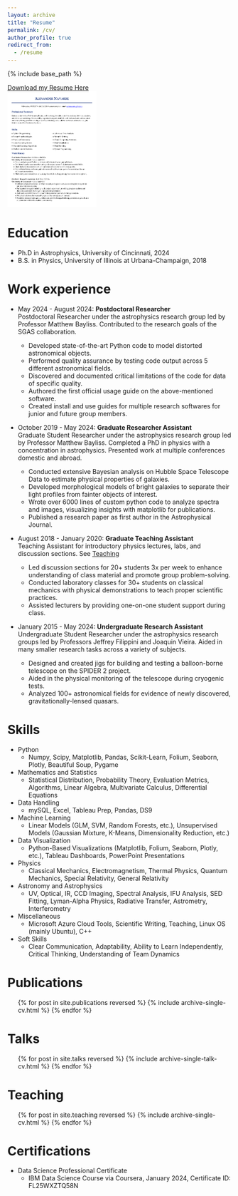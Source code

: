 ```yaml
---
layout: archive
title: "Resume"
permalink: /cv/
author_profile: true
redirect_from:
  - /resume
---
```


{% include base_path %}

[Download my Resume Here](/files/Navarre_Resume.pdf) <br>
<img src="/files/Navarre_Resume-1.png" alt="drawing" width="200"/>

Education
======
* Ph.D in Astrophysics, University of Cincinnati, 2024
* B.S. in Physics, University of Illinois at Urbana-Champaign, 2018

Work experience
======
* May 2024 - August 2024: **Postdoctoral Researcher** \
Postdoctoral Researcher under the astrophysics research group led by Professor Matthew Bayliss. Contributed to the research goals of the SGAS collaboration.
  * Developed state-of-the-art Python code to model distorted astronomical objects.
  * Performed quality assurance by testing code output across 5 different astronomical fields.
  * Discovered and documented critical limitations of the code for data of specific quality.
  * Authored the first official usage guide on the above-mentioned software.
  * Created install and use guides for multiple research softwares for junior and future group members.

* October 2019 - May 2024: **Graduate Researcher Assistant** \
Graduate Student Researcher under the astrophysics research group led by Professor Matthew Bayliss. Completed a PhD in physics with a concentration in astrophysics. Presented work at multiple conferences domestic and abroad.
  * Conducted extensive Bayesian analysis on Hubble Space Telescope Data to estimate physical properties of galaxies.
  * Developed morphological models of bright galaxies to separate their light profiles from fainter objects of interest.
  * Wrote over 6000 lines of custom python code to analyze spectra and images, visualizing insights with matplotlib for publications.
  * Published a research paper as first author in the Astrophysical Journal.

* August 2018 - January 2020: **Graduate Teaching Assistant** \
Teaching Assistant for introductory physics lectures, labs, and discussion sections. See [Teaching](https://astronavarre.github.io/teaching)
  * Led discussion sections for 20+ students 3x per week to enhance understanding of class material and promote group problem-solving.
  * Conducted laboratory classes for 30+ students on classical mechanics with physical demonstrations to teach proper scientific practices.
  * Assisted lecturers by providing one-on-one student support during class.

* January 2015 - May 2024: **Undergraduate Research Assistant** \
Undergraduate Student Researcher under the astrophysics research groups led by Professors Jeffrey Filippini and Joaquin Vieira. Aided in many smaller research tasks across a variety of subjects.
  * Designed and created jigs for building and testing a balloon-borne telescope on the SPIDER 2 project.
  * Aided in the physical monitoring of the telescope during cryogenic tests.
  * Analyzed 100+ astronomical fields for evidence of newly discovered, gravitationally-lensed quasars.
  
Skills
======
* Python
  * Numpy, Scipy, Matplotlib, Pandas, Scikit-Learn, Folium, Seaborn, Plotly, Beautiful Soup, Pygame
* Mathematics and Statistics
  * Statistical Distribution, Probability Theory, Evaluation Metrics, Algorithms, Linear Algebra, Multivariate Calculus, Differential Equations 
* Data Handling
  * mySQL, Excel, Tableau Prep, Pandas, DS9
* Machine Learning
  *  Linear Models (GLM, SVM, Random Forests, etc.), Unsupervised Models (Gaussian Mixture, K-Means, Dimensionality Reduction, etc.)
* Data Visualization
  * Python-Based Visualizations (Matplotlib, Folium, Seaborn, Plotly, etc.), Tableau Dashboards, PowerPoint Presentations
* Physics
  * Classical Mechanics, Electromagnetism, Thermal Physics, Quantum Mechanics, Special Relativity, General Relativity
* Astronomy and Astrophysics
  * UV, Optical, IR, CCD Imaging, Spectral Analysis, IFU Analysis, SED Fitting, Lyman-Alpha Physics, Radiative Transfer, Astrometry, Interferometry
* Miscellaneous
  * Microsoft Azure Cloud Tools, Scientific Writing, Teaching, Linux OS (mainly Ubuntu), C++
* Soft Skills
  * Clear Communication, Adaptability, Ability to Learn Independently, Critical Thinking, Understanding of Team Dynamics

Publications
======
  <ul>{% for post in site.publications reversed %}
    {% include archive-single-cv.html %}
  {% endfor %}</ul>
  
Talks
======
  <ul>{% for post in site.talks reversed %}
    {% include archive-single-talk-cv.html  %}
  {% endfor %}</ul>
  
Teaching
======
  <ul>{% for post in site.teaching reversed %}
    {% include archive-single-cv.html %}
  {% endfor %}</ul>
  

Certifications
======
* Data Science Professional Certificate
  * IBM Data Science Course via Coursera, January 2024, Certificate ID: FL25WXZTQ58N

